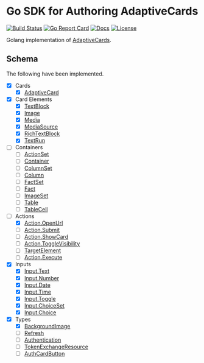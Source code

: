 # Go SDK for Authoring AdaptiveCards

[![Build Status][build-status-svg]][build-status-url]
[![Go Report Card][goreport-svg]][goreport-url]
[![Docs][docs-godoc-svg]][docs-godoc-url]
[![License][license-svg]][license-url]

Golang implementation of [AdaptiveCards](https://adaptivecards.io/).

 [build-status-svg]: https://github.com/grokify/go-adaptivecards/workflows/test/badge.svg?branch=master
 [build-status-url]: https://github.com/grokify/go-adaptivecards/actions
 [goreport-svg]: https://goreportcard.com/badge/github.com/grokify/go-adaptivecards
 [goreport-url]: https://goreportcard.com/report/github.com/grokify/go-adaptivecards
 [docs-godoc-svg]: https://pkg.go.dev/badge/github.com/grokify/go-adaptivecards
 [docs-godoc-url]: https://pkg.go.dev/github.com/grokify/go-adaptivecards
 [license-svg]: https://img.shields.io/badge/license-MIT-blue.svg
 [license-url]: https://github.com/grokify/go-adaptivecards/blob/master/LICENSE

## Schema

The following have been implemented.

- [x] Cards
  - [x] [AdaptiveCard](https://adaptivecards.io/explorer/AdaptiveCard.html)
- [x] Card Elements
  - [x] [TextBlock](https://adaptivecards.io/explorer/TextBlock.html)
  - [x] [Image](https://adaptivecards.io/explorer/Image.html)
  - [x] [Media](https://adaptivecards.io/explorer/Media.html)
  - [x] [MediaSource](https://adaptivecards.io/explorer/MediaSource.html)
  - [x] [RichTextBlock](https://adaptivecards.io/explorer/RichTextBlock.html)
  - [x] [TextRun](https://adaptivecards.io/explorer/TextRun.html)
- [ ] Containers
  - [ ] [ActionSet](https://adaptivecards.io/explorer/ActionSet.html)
  - [ ] [Container](https://adaptivecards.io/explorer/Container.html)
  - [ ] [ColumnSet](https://adaptivecards.io/explorer/ColumnSet.html)
  - [ ] [Column](https://adaptivecards.io/explorer/Column.html)
  - [ ] [FactSet](https://adaptivecards.io/explorer/FactSet.html)
  - [ ] [Fact](https://adaptivecards.io/explorer/Fact.html)
  - [ ] [ImageSet](https://adaptivecards.io/explorer/ImageSet.html)
  - [ ] [Table](https://adaptivecards.io/explorer/Table.html)
  - [ ] [TableCell](https://adaptivecards.io/explorer/TableCell.html)
- [ ] Actions
  - [x] [Action.OpenUrl](https://adaptivecards.io/explorer/Action.OpenUrl.html)
  - [ ] [Action.Submit](https://adaptivecards.io/explorer/Action.Submit.html)
  - [ ] [Action.ShowCard](https://adaptivecards.io/explorer/Action.ShowCard.html)
  - [ ] [Action.ToggleVisibility](https://adaptivecards.io/explorer/Action.ToggleVisibility.html)
  - [ ] [TargetElement](https://adaptivecards.io/explorer/TargetElement.html)
  - [ ] [Action.Execute](https://adaptivecards.io/explorer/Action.Execute.html)
- [x] Inputs
  - [x] [Input.Text](https://adaptivecards.io/explorer/Input.Text.html)
  - [x] [Input.Number](https://adaptivecards.io/explorer/Input.Number.html)
  - [x] [Input.Date](https://adaptivecards.io/explorer/Input.Date.html)
  - [x] [Input.Time](https://adaptivecards.io/explorer/Input.Time.html)
  - [x] [Input.Toggle](https://adaptivecards.io/explorer/Input.Toggle.html)
  - [x] [Input.ChoiceSet](https://adaptivecards.io/explorer/Input.ChoiceSet.html)
  - [x] [Input.Choice](https://adaptivecards.io/explorer/Input.Choice.html)
- [x] Types
  - [x] [BackgroundImage](https://adaptivecards.io/explorer/BackgroundImage.html)
  - [ ] [Refresh](https://adaptivecards.io/explorer/Refresh.html)
  - [ ] [Authentication](https://adaptivecards.io/explorer/Authentication.html)
  - [ ] [TokenExchangeResource](https://adaptivecards.io/explorer/TokenExchangeResource.html)
  - [ ] [AuthCardButton](https://adaptivecards.io/explorer/AuthCardButton.html)